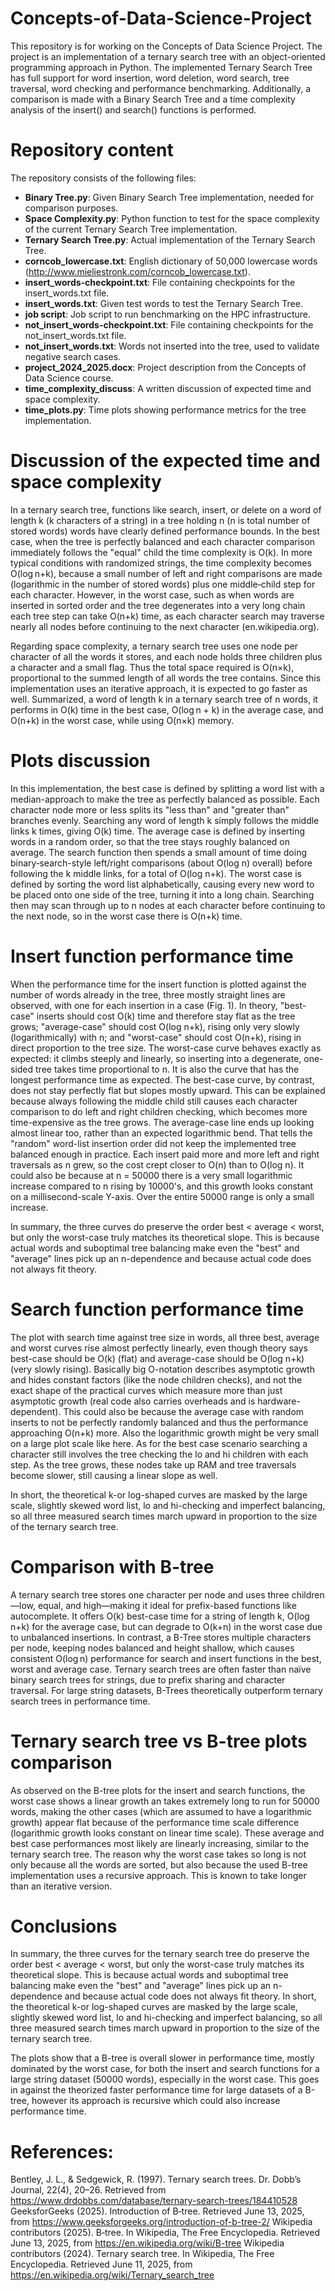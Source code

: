 # Concepts-of-Data-Science-Project
This repository is for working on the Concepts of Data Science Project. The project is an implementation of a ternary search tree with an object-oriented programming approach in Python. The implemented Ternary Search Tree has full support for word insertion, word deletion, word search, tree traversal, word checking and performance benchmarking. Additionally, a comparison is made with a Binary Search Tree and a time complexity analysis of the insert() and search() functions is performed.

# Repository content

The repository consists of the following files:

- **Binary Tree.py**: Given Binary Search Tree implementation, needed for comparison purposes.
- **Space Complexity.py**: Python function to test for the space complexity of the current Ternary Search Tree implementation.  
- **Ternary Search Tree.py**: Actual implementation of the Ternary Search Tree.  
- **corncob_lowercase.txt**: English dictionary of 50,000 lowercase words (http://www.mieliestronk.com/corncob_lowercase.txt).  
- **insert_words-checkpoint.txt**: File containing checkpoints for the insert_words.txt file.  
- **insert_words.txt**: Given test words to test the Ternary Search Tree.  
- **job script**: Job script to run benchmarking on the HPC infrastructure.  
- **not_insert_words-checkpoint.txt**: File containing checkpoints for the not_insert_words.txt file.  
- **not_insert_words.txt**: Words not inserted into the tree, used to validate negative search cases.  
- **project_2024_2025.docx**: Project description from the Concepts of Data Science course.  
- **time_complexity_discuss**: A written discussion of expected time and space complexity.  
- **time_plots.py**: Time plots showing performance metrics for the tree implementation.

# Discussion of the expected time and space complexity

In a ternary search tree, functions like search, insert, or delete on a word of length k (k characters of a string) in a tree holding n 
(n is total number of stored words) words have clearly defined performance bounds. In the best case, when the tree is perfectly balanced and each 
character comparison immediately follows the "equal" child the time complexity is O(k). In more typical conditions with randomized 
strings, the time complexity becomes O(log n+k), because a small number of left and right comparisons are made (logarithmic in the number of stored 
words) plus one middle‑child step for each character. However, in the worst case, such as when words are inserted in sorted order and the tree degenerates 
into a very long chain each tree step can take O(n+k) time, as each character search may traverse nearly all nodes before continuing to the next character 
(en.wikipedia.org).

Regarding space complexity, a ternary search tree uses one node per character of all the words it stores, and each node holds three children plus a character and 
a small flag. Thus the total space required is O(n×k), proportional to the summed length of all words the tree contains. Since this implementation uses an 
iterative approach, it is expected to go faster as well.
Summarized, a word of length k in a ternary search tree of n words, it performs in O(k) time in the best case, O(log n + k) in the average case, 
and O(n+k) in the worst case, while using O(n×k) memory.

# Plots discussion

In this implementation, the best case is defined by splitting a word list with a median-approach to make the tree as perfectly balanced as possible. 
Each character node more or less splits its "less than" and "greater than" branches evenly. Searching any word of length k simply follows the middle 
links k times, giving O(k) time. The average case is defined by inserting words in a random order, so that the tree stays roughly balanced on average. 
The search function then spends a small amount of time doing binary‐search-style left/right comparisons (about O(log n) overall) before following the k 
middle links, for a total of O(log n+k). The worst case is defined by sorting the word list alphabetically, causing every new word to be placed onto one side 
of the tree, turning it into a long chain. Searching then may scan through up to n nodes at each character before continuing to the next node, so in 
the worst case there is O(n+k) time.

# Insert function performance time

When the performance time for the insert function is plotted against the number of words already in the tree, three mostly straight lines are observed, 
with one for each insertion in a case (Fig. 1). In theory, "best-case" inserts should cost O(k) time and therefore stay flat as the tree grows; "average-case" 
should cost O(log n+k), rising only very slowly (logarithmically) with n; and "worst-case" should cost O(n+k), rising in direct proportion to the tree size.
The worst-case curve behaves exactly as expected: it climbs steeply and linearly, so inserting into a degenerate, one-sided tree takes time proportional to n. 
It is also the curve that has the longest performance time as expected. The best-case curve, by contrast, does not stay perfectly flat but slopes mostly upward. 
This can be explained because always following the middle child still causes each character comparison to do left and right children checking, which becomes more 
time-expensive as the tree grows. The average-case line ends up looking almost linear too, rather than an expected logarithmic bend. That tells the "random" 
word-list insertion order did not keep the implemented tree balanced enough in practice. Each insert paid more and more left and right traversals as n grew, so 
the cost crept closer to O(n) than to O(log n). It could also be because at n = 50000 there is a very small logarithmic increase compared to n rising by 10000's, 
and this growth looks constant on a millisecond-scale Y-axis. Over the entire 50000 range is only a small increase.

In summary, the three curves do preserve the order best < average < worst, but only the worst-case truly matches its theoretical slope. This is because actual 
words and suboptimal tree balancing make even the "best" and "average" lines pick up an n-dependence and because actual code does not always fit theory.

# Search function performance time

The plot with search time against tree size in words, all three best, average and worst curves rise almost perfectly linearly, even though theory says best-case should 
be O(k) (flat) and average-case should be O(log n+k) (very slowly rising). Basically big O-notation describes asymptotic growth and hides constant factors (like
the node children checks), and not the exact shape of the practical curves which measure more than just asymptotic growth (real code also carries overheads 
and is hardware-dependent). This could also be because the average case with random inserts to not be 
perfectly randomly balanced and thus the performance approaching O(n+k) more. Also the logarithmic growth might be very small on a large plot scale like here. 
As for the best case scenario searching a character still involves the tree checking the lo and hi children with each step. As the tree grows, these nodes take 
up RAM and tree traversals become slower, still causing a linear slope as well.

In short, the theoretical k-or log-shaped curves are masked by the large scale, slightly skewed word list, lo and hi-checking and imperfect balancing, 
so all three measured search times march upward in proportion to the size of the ternary search tree.

# Comparison with B-tree

A ternary search tree stores one character per node and uses three children—low, equal, and high—making it ideal for prefix-based functions like 
autocomplete. It offers O(k) best-case time for a string of length k, O(log n+k) for the average case, but can degrade to O(k+n) in the worst case due to unbalanced insertions. 
In contrast, a B-Tree stores multiple characters per node, keeping nodes balanced and height shallow, which causes consistent O(log n) performance 
for search and insert functions in the best, worst and average case. Ternary search trees are often faster than naïve binary search trees for strings, 
due to prefix sharing and character traversal. For large string datasets, B-Trees theoretically outperform ternary search trees in performance time.

# Ternary search tree vs B-tree plots comparison

As observed on the B-tree plots for the insert and search functions, the worst case shows a linear growth an takes extremely long to run for 50000 words, 
making the other cases (which are assumed to have a logarithmic growth) appear flat because of the performance time scale difference (logarithmic growth looks constant
on linear time scale). These average and best case performances most likely are linearly increasing, similar to the ternary search tree. The 
reason why the worst case takes so long is not only because all the words are sorted, but also because the used B-tree implementation uses a recursive approach. This is
known to take longer than an iterative version.

# Conclusions

In summary, the three curves for the ternary search tree do preserve the order best < average < worst, but only the worst-case truly matches its theoretical slope. 
This is because actual words and suboptimal tree balancing make even the "best" and "average" lines pick up an n-dependence and because actual code does not always fit theory.
In short, the theoretical k-or log-shaped curves are masked by the large scale, slightly skewed word list, lo and hi-checking and imperfect balancing, 
so all three measured search times march upward in proportion to the size of the ternary search tree.

The plots show that a B-tree is overall slower in performance time, mostly dominated by the worst case, for both the insert and search functions for a large string dataset (50000 words), especially in the worst case. This goes in against the theorized faster performance time for large datasets of a B-tree, however its approach is recursive which could also increase performance time.

# References:

Bentley, J. L., & Sedgewick, R. (1997). Ternary search trees. Dr. Dobb’s Journal, 22(4), 20–26. Retrieved from https://www.drdobbs.com/database/ternary-search-trees/184410528
GeeksforGeeks (2025). Introduction of B‑tree. Retrieved June 13, 2025, from https://www.geeksforgeeks.org/introduction-of-b-tree-2/
Wikipedia contributors (2025). B‑tree. In Wikipedia, The Free Encyclopedia. Retrieved June 13, 2025, from https://en.wikipedia.org/wiki/B-tree
Wikipedia contributors (2024). Ternary search tree. In Wikipedia, The Free Encyclopedia. Retrieved June 11, 2025, from https://en.wikipedia.org/wiki/Ternary_search_tree
